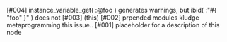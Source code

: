[#004]       instance_variable_get( :@foo ) generates warnings, but ibid( :"#{ "foo" }" ) does not
[#003]       (this)
[#002]       prpended modules kludge metaprogramming this issue..
[#001]       placeholder for a description of this node
